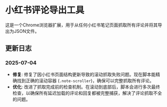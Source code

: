 # 小红书评论导出工具

这是一个Chrome浏览器扩展，用于从任何小红书笔记页面抓取所有评论并将其导出为JSON文件。

## 更新日志

### 2025-07-04
- **修复**: 修复了因小红书页面结构更新导致的滚动抓取失败问题。现在脚本能精确找到正确的滚动容器 (`.note-scroller`)，确保可以完整抓取所有评论。
- **优化**: 改进了抓取完成前的检查机制。在滚动到底部后，脚本会进行多次最终检查，以确保所有延迟加载的评论和回复都被完整捕获，解决了评论抓取不全的问题。